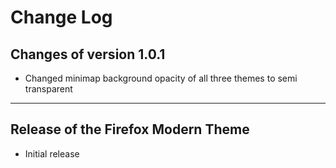 # Change Log

## Changes of version 1.0.1

- Changed minimap background opacity of all three themes to semi transparent

---

## Release of the Firefox Modern Theme

- Initial release
